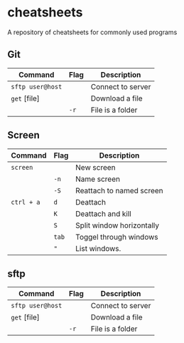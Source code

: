 # cheatsheets
A repository of cheatsheets for commonly used programs

## Git
| Command | Flag | Description
| --- | --- | ---
| `sftp user@host`| | Connect to server
| `get` [file] | | Download a file
| | `-r` | File is a folder

## Screen
| Command | Flag | Description
| --- | --- | ---
| `screen`  |     | New screen
|           |`-n` | Name screen
|           |`-S` | Reattach to named screen
| `ctrl + a`|`d`  | Deattach
|           |`K`  | Deattach and kill
|           |`S`  | Split window horizontally
|           |`tab`| Toggel through windows
|           |`"`  | List windows.

## sftp
| Command | Flag | Description
| --- | --- | ---
| `sftp user@host`| | Connect to server
| `get` [file] | | Download a file
| | `-r` | File is a folder
